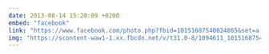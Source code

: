 ```yaml
---
date: 2013-08-14 15:20:09 +0200
embed: "facebook"
link: "https://www.facebook.com/photo.php?fbid=10151687540024865&set=a.10150382045299865.355740.580174864&type=3&theater"
img: "https://scontent-waw1-1.xx.fbcdn.net/v/t31.0-8/1094611_10151687540024865_1751394421_o.jpg?oh=f95bde566ac78d828448ddd0d739f6b2&oe=5954B04B"
---
```


